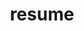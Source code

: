---
layout: page
permalink: /curriculum vitae/
title: resume
description: See CV <a href='https://nuoliu.github.io/assets/pdf/Nuo_Liu_resume_latest.pdf'> here </a> 
nav: true
---